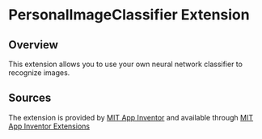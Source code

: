 # PersonalImageClassifier Extension

## Overview

This extension allows you to use your own neural network classifier to recognize images.

## Sources

The extension is provided by [MIT App Inventor][1] and available through [MIT App Inventor Extensions][2]

[1]: https://appinventor.mit.edu/
[2]: https://mit-cml.github.io/extensions/
